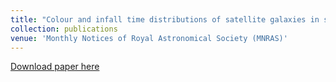 ```yaml
---
title: "Colour and infall time distributions of satellite galaxies in simulated Milky-Way analogues"
collection: publications
venue: 'Monthly Notices of Royal Astronomical Society (MNRAS)'
---
```

[Download paper here](https://academic.oup.com/mnras/article-abstract/519/3/4499/6912263?redirectedFrom=fulltext)
